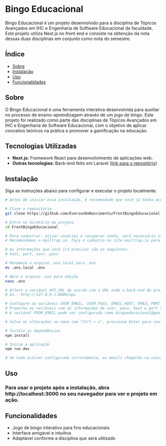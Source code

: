 # Bingo Educacional

Bingo Educacional é um projeto desenvolvido para a disciplina de Tópicos Avançados em IHC e Engenharia de Software Educacional da faculdade. Este projeto utiliza Next.js no front end e consiste na obtenção da nota dessas duas disciplinas em conjunto como nota do semestre.

## Índice

- [Sobre](#sobre)
- [Instalação](#instalação)
- [Uso](#uso)
- [Funcionalidades](#funcionalidades)

## Sobre

O Bingo Educacional é uma ferramenta interativa desenvolvida para auxiliar no processo de ensino-aprendizagem através de um jogo de bingo. Este projeto foi realizado como parte das disciplinas de Tópicos Avançados em IHC e Engenharia de Software Educacional, com o objetivo de aplicar conceitos teóricos na prática e promover a gamificação na educação.

## Tecnologias Utilizadas

- **Next.js:** Framework React para desenvolvimento de aplicações web.
- **Outras tecnologias:** Back-end feito em Laravel ([link para o repositório](https://github.com/Gustavo-Henrique-Lima/BingoEducacional))

## Instalação

Siga as instruções abaixo para configurar e executar o projeto localmente.

```bash
# Antes de iniciar essa instalação, é recomendado que você já tenha acessado e seguido o tutorial de instalação do back-end do projeto

# Clone o repositório
git clone https://github.com/EversonDoNascimento/FrontBingoEducacional.git

# Entre no diretório do projeto
cd FrontBingoEducacional

# Para cadastrar, ativar usuários e recuperar senha, será necessário utilizar um simulador de servidor SMTP.
# Recomendamos o mailtrap.io. Faça o cadastro no site mailtrap.io para obter suas credenciais SMTP.

# As informações que você irá precisar são as seguintes:
# host, port, user, pass

# Renomeie o arquivo .env.local para .env
mv .env.local .env

# Abra o arquivo .env para edição
nano .env

# Altere a variável API_URL de acordo com a URL onde o back-end do projeto está rodando
# Ex.: http://127.0.0.1:8000/api

# Configure as variáveis USER_EMAIL, USER_PASS, EMAIL_HOST, EMAIL_PORT com as informações do seu servidor SMTP do mailtrap.io.
# Preencha as variáveis com as informações de user, pass, host e port respectivamente.
# A variável FROM_EMAIL pode ser configurada como bingoeducacional@gmail.com

# Salve as alterações no nano com "Ctrl + o", pressione Enter para confirmar e saia do editor com "Ctrl + x".

# Instale as dependências
npm install

# Inicie a aplicação
npm run dev

# Se tudo estiver configurado corretamente, os emails chegarão na caixa de emails do mailtrap.io.
```

## Uso

### Para usar o projeto após a instalação, abra http://localhost:3000 no seu navegador para ver o projeto em ação.

## Funcionalidades

- Jogo de bingo interativo para fins educacionais
- Interface amigável e intuitiva
- Adaptável conforme a disciplina que será utilizado
